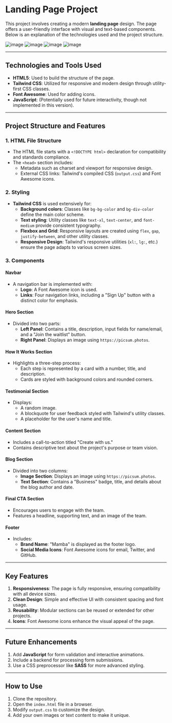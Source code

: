 # Landing Page Project

This project involves creating a modern **landing page** design. The page offers a user-friendly interface with visual and text-based components. Below is an explanation of the technologies used and the project structure.

![image](https://github.com/user-attachments/assets/22012cc9-be2d-4228-8df0-e05dc25d1cc0)
![image](https://github.com/user-attachments/assets/ba552bc8-7b96-4246-afd0-2e09ada5a2a8)
![image](https://github.com/user-attachments/assets/741b6db1-1f80-4a82-8a8a-adb3f5cf69fb)
![image](https://github.com/user-attachments/assets/9390a2ae-d202-45f0-b525-c9c26ddef638)

---

## Technologies and Tools Used

- **HTML5**: Used to build the structure of the page.
- **Tailwind CSS**: Utilized for responsive and modern design through utility-first CSS classes.
- **Font Awesome**: Used for adding icons.
- **JavaScript**: (Potentially used for future interactivity, though not implemented in this version).

---

## Project Structure and Features

### 1. **HTML File Structure**
- The HTML file starts with a `<!DOCTYPE html>` declaration for compatibility and standards compliance.
- The `<head>` section includes:
  - Metadata such as charset and viewport for responsive design.
  - External CSS links: Tailwind's compiled CSS (`output.css`) and Font Awesome icons.

### 2. **Styling**
- **Tailwind CSS** is used extensively for:
  - **Background colors**: Classes like `bg-bg-color` and `bg-div-color` define the main color scheme.
  - **Text styling**: Utility classes like `text-xl`, `text-center`, and `font-medium` provide consistent typography.
  - **Flexbox and Grid**: Responsive layouts are created using `flex`, `gap`, `justify-between`, and other utility classes.
  - **Responsive Design**: Tailwind's responsive utilities (`xl:`, `lg:`, etc.) ensure the page adapts to various screen sizes.

### 3. **Components**
#### **Navbar**
- A navigation bar is implemented with:
  - **Logo**: A Font Awesome icon is used.
  - **Links**: Four navigation links, including a "Sign Up" button with a distinct color for emphasis.

#### **Hero Section**
- Divided into two parts:
  - **Left Panel**: Contains a title, description, input fields for name/email, and a "Join the waitlist" button.
  - **Right Panel**: Displays an image using `https://picsum.photos`.

#### **How It Works Section**
- Highlights a three-step process:
  - Each step is represented by a card with a number, title, and description.
  - Cards are styled with background colors and rounded corners.

#### **Testimonial Section**
- Displays:
  - A random image.
  - A blockquote for user feedback styled with Tailwind's utility classes.
  - A placeholder for the user's name and title.

#### **Content Section**
- Includes a call-to-action titled "Create with us."
- Contains descriptive text about the project's purpose or team vision.

#### **Blog Section**
- Divided into two columns:
  - **Image Section**: Displays an image using `https://picsum.photos`.
  - **Text Section**: Contains a "Business" badge, title, and details about the blog author and date.

#### **Final CTA Section**
- Encourages users to engage with the team.
- Features a headline, supporting text, and an image of the team.

#### **Footer**
- Includes:
  - **Brand Name**: "Mamba" is displayed as the footer logo.
  - **Social Media Icons**: Font Awesome icons for email, Twitter, and GitHub.

---

## Key Features
1. **Responsiveness**: The page is fully responsive, ensuring compatibility with all device sizes.
2. **Clean Design**: Simple and effective UI with consistent spacing and font usage.
3. **Reusability**: Modular sections can be reused or extended for other projects.
4. **Icons**: Font Awesome icons enhance the visual appeal of the page.

---

## Future Enhancements
1. Add **JavaScript** for form validation and interactive animations.
2. Include a backend for processing form submissions.
3. Use a CSS preprocessor like **SASS** for more advanced styling.

---

## How to Use
1. Clone the repository.
2. Open the `index.html` file in a browser.
3. Modify `output.css` to customize the design.
4. Add your own images or text content to make it unique.
